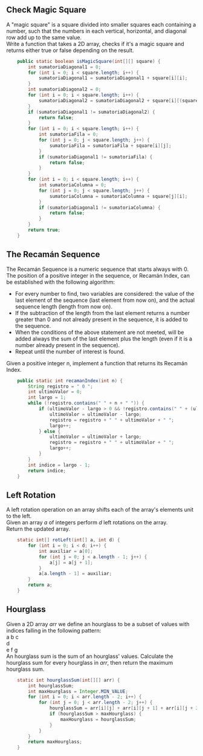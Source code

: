 ## Check Magic Square

A "magic square" is a square divided into smaller squares each containing a number, such that the numbers in each vertical, horizontal, and diagonal row add up to the same value.  
Write a function that takes a 2D array, checks if it's a magic square and returns either true or false depending on the result.

```java
    public static boolean isMagicSquare(int[][] square) {
        int sumatoriaDiagonal1 = 0;
        for (int i = 0; i < square.length; i++) {
            sumatoriaDiagonal1 = sumatoriaDiagonal1 + square[i][i];
        }
        int sumatoriaDiagonal2 = 0;
        for (int i = 0; i < square.length; i++) {
            sumatoriaDiagonal2 = sumatoriaDiagonal2 + square[i][(square.length - 1) - i];
        }
        if (sumatoriaDiagonal1 != sumatoriaDiagonal2) {
            return false;
        }
        for (int i = 0; i < square.length; i++) {
            int sumatoriaFila = 0;
            for (int j = 0; j < square.length; j++) {
                sumatoriaFila = sumatoriaFila + square[i][j];
            }
            if (sumatoriaDiagonal1 != sumatoriaFila) {
                return false;
            }
        }
        for (int i = 0; i < square.length; i++) {
            int sumatoriaColumna = 0;
            for (int j = 0; j < square.length; j++) {
                sumatoriaColumna = sumatoriaColumna + square[j][i];
            }
            if (sumatoriaDiagonal1 != sumatoriaColumna) {
                return false;
            }
        }
        return true;
    }
```

## The Recamán Sequence

The Recamán Sequence is a numeric sequence that starts always with 0. The position of a positive integer in the sequence, or Recamán Index, can be established with the following algorithm:

* For every number to find, two variables are considered: the value of the last element of the sequence (last element from now on), and the actual sequence length (length from now on).
* If the subtraction of the length from the last element returns a number greater than 0 and not already present in the sequence, it is added to the sequence.
* When the conditions of the above statement are not meeted, will be added always the sum of the last element plus the length (even if it is a number already present in the sequence).
* Repeat until the number of interest is found.

Given a positive integer n, implement a function that returns its Recamán Index.

```java
    public static int recamanIndex(int n) {
        String registro = " 0 ";
        int ultimoValor = 0;
        int largo = 1;
        while (!registro.contains(" " + n + " ")) {
            if (ultimoValor - largo > 0 && !registro.contains(" " + (ultimoValor - largo) + " ")) {
                ultimoValor = ultimoValor - largo;
                registro = registro + " " + ultimoValor + " ";
                largo++;
            } else {
                ultimoValor = ultimoValor + largo;
                registro = registro + " " + ultimoValor + " ";
                largo++;
            }
        }
        int indice = largo - 1;
        return indice;
    }
```

## Left Rotation

A left rotation operation on an array shifts each of the array's elements  unit to the left.  
Given an array *a* of integers perform *d* left rotations on the array.  
Return the updated array.

```java
    static int[] rotLeft(int[] a, int d) {
        for (int i = 0; i < d; i++) {
            int auxiliar = a[0];
            for (int j = 0; j < a.length - 1; j++) {
                a[j] = a[j + 1];
            }
            a[a.length - 1] = auxiliar;
        }
        return a;
    }
```

## Hourglass

Given a 2D array *arr* we define an hourglass to be a subset of values with indices falling in the following pattern:  
a b c  
  d  
e f g  
An hourglass sum is the sum of an hourglass' values.
Calculate the hourglass sum for every hourglass in *arr*, then return the maximum hourglass sum.

```java
    static int hourglassSum(int[][] arr) {
        int hourglassSum;
        int maxHourglass = Integer.MIN_VALUE;
        for (int i = 0; i < arr.length - 2; i++) {
            for (int j = 0; j < arr.length - 2; j++) {
                hourglassSum = arr[i][j] + arr[i][j + 1] + arr[i][j + 2] + arr[i + 1][j + 1] + arr[i + 2][j] + arr[i + 2][j + 1] + arr[i + 2][j + 2];
                if (hourglassSum > maxHourglass) {
                    maxHourglass = hourglassSum;
                }
            }
        }
        return maxHourglass;
    }
```
